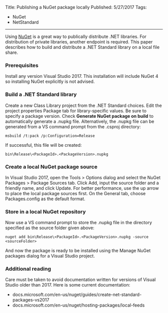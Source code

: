 Title: Publishing a NuGet package locally
Published: 5/27/2017
Tags:
 - NuGet
 - NetStandard
---
Using [NuGet](https://nuget.org) is a great way to publically distribute .NET libraries.
For distribution of private libraries, another endpoint is required.
This paper describes how to build and distribute a .NET Standard library on a local file share.

### Prerequisites

Install any version Visual Studio 2017.
This installation will include NuGet 4 so installing NuGet explicitly is not advised.

### Build a .NET Standard library

Create a new Class Library project from the .NET Standard choices.
Edit the project properties Package tab for library-specific values.
Be sure to specify a package version.
Check **Generate NuGet package on build** to automatically generate a .nupkg file.
Alternatively, the .nupkg file can be generated from a VS command prompt from the .csproj directory:

`msbuild /t:pack /p:Configuration=Release`

If successful, this file will be created:

`bin\Release\<PackageId>.<PackageVersion>.nupkg`

### Create a local NuGet package source

In Visual Studio 2017, open the Tools > Options dialog
and select the NuGet Packages > Package Sources tab.
Click Add, input the source folder and a friendly name, and click Update.
For better performance, use the up arrow to place the local package sources first.
On the General tab, choose Packages.config as the default format.

### Store in a local NuGet repository

Now use a VS command prompt to store the .nupkg file in the directory specified
as the source folder given above:

`nuget add bin\Release\<PackageId>.<PackageVersion>.nupkg -source <sourceFolder>`

And now the package is ready to be installed using the Manage NuGet packages dialog
for a Visual Studio project.

### Additional reading

Care must be taken to avoid documentation written for versions of Visual Studio older than 2017.
Here is some current documentation:

* docs.microsoft.com/en-us/nuget/guides/create-net-standard-packages-vs2017
* docs.microsoft.com/en-us/nuget/hosting-packages/local-feeds

